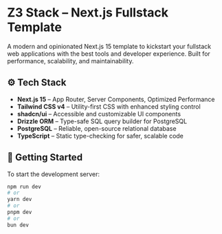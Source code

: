 # Z3 Stack – Next.js Fullstack Template

A modern and opinionated Next.js 15 template to kickstart your fullstack web applications with the best tools and developer experience. Built for performance, scalability, and maintainability.

## ⚙️ Tech Stack

- **Next.js 15** – App Router, Server Components, Optimized Performance
- **Tailwind CSS v4** – Utility-first CSS with enhanced styling control
- **shadcn/ui** – Accessible and customizable UI components
- **Drizzle ORM** – Type-safe SQL query builder for PostgreSQL
- **PostgreSQL** – Reliable, open-source relational database
- **TypeScript** – Static type-checking for safer, scalable code

## 🚀 Getting Started

To start the development server:

```bash
npm run dev
# or
yarn dev
# or
pnpm dev
# or
bun dev
```
